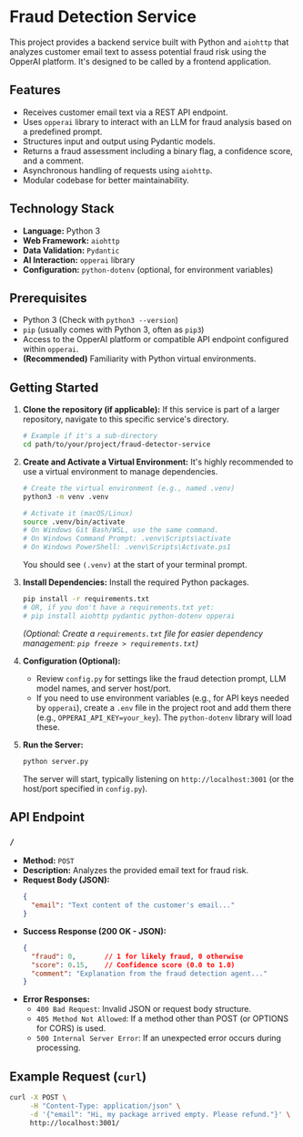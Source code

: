 # Fraud Detection Service

This project provides a backend service built with Python and `aiohttp` that analyzes customer email text to assess potential fraud risk using the OpperAI platform. It's designed to be called by a frontend application.

## Features

*   Receives customer email text via a REST API endpoint.
*   Uses `opperai` library to interact with an LLM for fraud analysis based on a predefined prompt.
*   Structures input and output using Pydantic models.
*   Returns a fraud assessment including a binary flag, a confidence score, and a comment.
*   Asynchronous handling of requests using `aiohttp`.
*   Modular codebase for better maintainability.

## Technology Stack

*   **Language:** Python 3
*   **Web Framework:** `aiohttp`
*   **Data Validation:** `Pydantic`
*   **AI Interaction:** `opperai` library
*   **Configuration:** `python-dotenv` (optional, for environment variables)

## Prerequisites

*   Python 3 (Check with `python3 --version`)
*   `pip` (usually comes with Python 3, often as `pip3`)
*   Access to the OpperAI platform or compatible API endpoint configured within `opperai`.
*   **(Recommended)** Familiarity with Python virtual environments.

## Getting Started

1.  **Clone the repository (if applicable):**
    If this service is part of a larger repository, navigate to this specific service's directory.
    ```bash
    # Example if it's a sub-directory
    cd path/to/your/project/fraud-detector-service
    ```

2.  **Create and Activate a Virtual Environment:**
    It's highly recommended to use a virtual environment to manage dependencies.
    ```bash
    # Create the virtual environment (e.g., named .venv)
    python3 -m venv .venv

    # Activate it (macOS/Linux)
    source .venv/bin/activate
    # On Windows Git Bash/WSL, use the same command.
    # On Windows Command Prompt: .venv\Scripts\activate
    # On Windows PowerShell: .venv\Scripts\Activate.ps1
    ```
    You should see `(.venv)` at the start of your terminal prompt.

3.  **Install Dependencies:**
    Install the required Python packages.
    ```bash
    pip install -r requirements.txt
    # OR, if you don't have a requirements.txt yet:
    # pip install aiohttp pydantic python-dotenv opperai
    ```
    *(Optional: Create a `requirements.txt` file for easier dependency management: `pip freeze > requirements.txt`)*

4.  **Configuration (Optional):**
    *   Review `config.py` for settings like the fraud detection prompt, LLM model names, and server host/port.
    *   If you need to use environment variables (e.g., for API keys needed by `opperai`), create a `.env` file in the project root and add them there (e.g., `OPPERAI_API_KEY=your_key`). The `python-dotenv` library will load these.

5.  **Run the Server:**
    ```bash
    python server.py
    ```
    The server will start, typically listening on `http://localhost:3001` (or the host/port specified in `config.py`).

## API Endpoint

### `/`

*   **Method:** `POST`
*   **Description:** Analyzes the provided email text for fraud risk.
*   **Request Body (JSON):**
    ```json
    {
      "email": "Text content of the customer's email..."
    }
    ```
*   **Success Response (200 OK - JSON):**
    ```json
    {
      "fraud": 0,       // 1 for likely fraud, 0 otherwise
      "score": 0.15,    // Confidence score (0.0 to 1.0)
      "comment": "Explanation from the fraud detection agent..."
    }
    ```
*   **Error Responses:**
    *   `400 Bad Request`: Invalid JSON or request body structure.
    *   `405 Method Not Allowed`: If a method other than POST (or OPTIONS for CORS) is used.
    *   `500 Internal Server Error`: If an unexpected error occurs during processing.

## Example Request (`curl`)

```bash
curl -X POST \
     -H "Content-Type: application/json" \
     -d '{"email": "Hi, my package arrived empty. Please refund."}' \
     http://localhost:3001/
```

